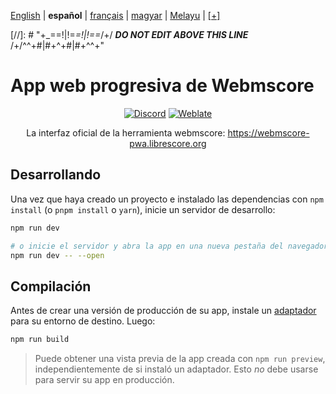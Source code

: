 <div dir="ltr" align="left">

‎[English](/docs/en/README.md) | ‎**español** | ‎[français](/docs/fr/LISEZMOI.md) | ‎[magyar](/docs/hu/OLVASSAEL.md) | ‎[Melayu](/docs/ms/BACASAYA.md) | ‎[[+]](https://weblate.librescore.org/projects/librescore/docs)

[//]: # "\+\_==!|!=_=!|!==_/+/ ***DO NOT EDIT ABOVE THIS LINE*** /+/^^+#|#+^+#|#+^^\+\"

# App web progresiva de Webmscore

<div align="center">

[![Discord](https://img.shields.io/discord/774491656643674122?color=5865F2&label=&labelColor=555555&logo=discord&logoColor=FFFFFF)](https://discord.gg/DKu7cUZ4XQ) [![Weblate](https://weblate.librescore.org/widgets/librescore/-/webmscore-pwa/svg-badge.svg)](https://weblate.librescore.org/engage/librescore)

La interfaz oficial de la herramienta webmscore: <https://webmscore-pwa.librescore.org>

</div>

## Desarrollando

Una vez que haya creado un proyecto e instalado las dependencias con `npm install` (o `pnpm install` o `yarn`), inicie un servidor de desarrollo:

```bash
npm run dev

# o inicie el servidor y abra la app en una nueva pestaña del navegador
npm run dev -- --open
```

## Compilación

Antes de crear una versión de producción de su app, instale un [adaptador](https://kit.svelte.dev/docs#adapters) para su entorno de destino. Luego:

```bash
npm run build
```

> Puede obtener una vista previa de la app creada con `npm run preview`, independientemente de si instaló un adaptador. Esto _no_ debe usarse para servir su app en producción.

</div>
